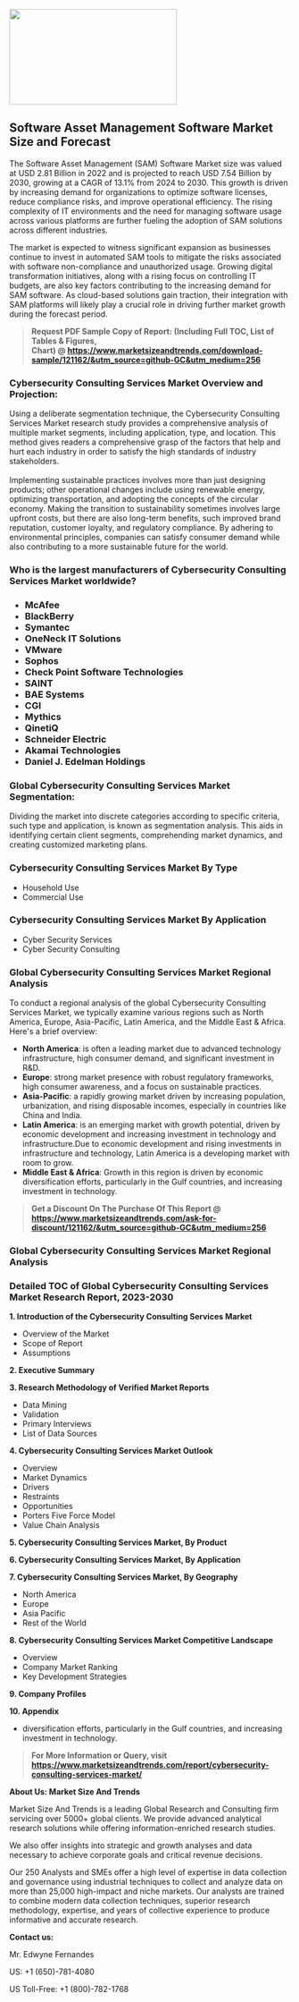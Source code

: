 <p><img class="alignnone size-medium wp-image-20088" src="https://ffe5etoiles.com/wp-content/uploads/2024/12/MST1-300x171.png" alt="" width="300" height="171" /></p><h2>Software Asset Management Software Market Size and Forecast</h2><p>The Software Asset Management (SAM) Software Market size was valued at USD 2.81 Billion in 2022 and is projected to reach USD 7.54 Billion by 2030, growing at a CAGR of 13.1% from 2024 to 2030. This growth is driven by increasing demand for organizations to optimize software licenses, reduce compliance risks, and improve operational efficiency. The rising complexity of IT environments and the need for managing software usage across various platforms are further fueling the adoption of SAM solutions across different industries.</p><p>The market is expected to witness significant expansion as businesses continue to invest in automated SAM tools to mitigate the risks associated with software non-compliance and unauthorized usage. Growing digital transformation initiatives, along with a rising focus on controlling IT budgets, are also key factors contributing to the increasing demand for SAM software. As cloud-based solutions gain traction, their integration with SAM platforms will likely play a crucial role in driving further market growth during the forecast period.</p></p><blockquote id="" class=""><strong>Request PDF Sample Copy of Report: (Including Full TOC, List of Tables &amp; Figures, Chart)&nbsp;@&nbsp;<strong><a href="https://www.marketsizeandtrends.com/download-sample/121162/&utm_source=github-GC&utm_medium=256" target="_blank">https://www.marketsizeandtrends.com/download-sample/121162/&utm_source=github-GC&utm_medium=256</a></strong></strong></blockquote><h3 id="" class="">Cybersecurity Consulting Services Market&nbsp;Overview and Projection:</h3><p id="" class="">Using a deliberate segmentation technique, the Cybersecurity Consulting Services Market research study provides a comprehensive analysis of multiple market segments, including application, type, and location. This method gives readers a comprehensive grasp of the factors that help and hurt each industry in order to satisfy the high standards of industry stakeholders. <br /> <br />Implementing sustainable practices involves more than just designing products; other operational changes include using renewable energy, optimizing transportation, and adopting the concepts of the circular economy. Making the transition to sustainability sometimes involves large upfront costs, but there are also long-term benefits, such improved brand reputation, customer loyalty, and regulatory compliance. By adhering to environmental principles, companies can satisfy consumer demand while also contributing to a more sustainable future for the world.</p><h3 id="" class="">Who is the largest manufacturers of&nbsp;Cybersecurity Consulting Services Market worldwide?</h3><h3 class=""><p><ul><li>McAfee </li><li> BlackBerry </li><li> Symantec </li><li> OneNeck IT Solutions </li><li> VMware </li><li> Sophos </li><li> Check Point Software Technologies </li><li> SAINT </li><li> BAE Systems </li><li> CGI </li><li> Mythics </li><li> QinetiQ </li><li> Schneider Electric </li><li> Akamai Technologies </li><li> Daniel J. Edelman Holdings</li></ul></p></h3><h3 id="" class="">Global&nbsp;Cybersecurity Consulting Services Market Segmentation:</h3><p id="" class="">Dividing the market into discrete categories according to specific criteria, such type and application, is known as segmentation analysis. This aids in identifying certain client segments, comprehending market dynamics, and creating customized marketing plans.</p><h3 id="" class="">Cybersecurity Consulting Services Market&nbsp;By Type</h3><p><p><ul><li>Household Use </li><li> Commercial Use</p></li></ul></p></p><h3 id="" class="">Cybersecurity Consulting Services Market&nbsp;By Application</h3><p class=""><p><ul><li>Cyber Security Services </li><li> Cyber Security Consulting</li></ul></p></p><h3 id="" class="">Global Cybersecurity Consulting Services Market Regional Analysis</h3><p id="" class="">To conduct a regional analysis of the global Cybersecurity Consulting Services Market, we typically examine various regions such as North America, Europe, Asia-Pacific, Latin America, and the Middle East &amp; Africa. Here's a brief overview:</p><ul><li><strong>North America</strong>: is often a leading market due to advanced technology infrastructure, high consumer demand, and significant investment in R&amp;D.</li><li><strong>Europe</strong>: strong market presence with robust regulatory frameworks, high consumer awareness, and a focus on sustainable practices.</li><li><strong>Asia-Pacific</strong>: a rapidly growing market driven by increasing population, urbanization, and rising disposable incomes, especially in countries like China and India.</li><li><strong>Latin America</strong>: is an emerging market with growth potential, driven by economic development and increasing investment in technology and infrastructure.Due to economic development and rising investments in infrastructure and technology, Latin America is a developing market with room to grow.</li><li><strong>Middle East &amp; Africa</strong>: Growth in this region is driven by economic diversification efforts, particularly in the Gulf countries, and increasing investment in technology.</li></ul><blockquote id="" class=""><strong>Get a Discount On The Purchase Of This Report @ <strong><a href="https://www.marketsizeandtrends.com/ask-for-discount/121162/&utm_source=github-GC&utm_medium=256" target="_blank">https://www.marketsizeandtrends.com/ask-for-discount/121162/&utm_source=github-GC&utm_medium=256</a></strong></strong></blockquote><h3 id="" class="">Global Cybersecurity Consulting Services Market Regional Analysis</h3><h3 id="" class="">Detailed TOC of Global Cybersecurity Consulting Services Market Research Report, 2023-2030</h3><p id="" class=""><strong>1. Introduction of the Cybersecurity Consulting Services Market</strong></p><ul><li>Overview of the Market</li><li>Scope of Report</li><li>Assumptions</li></ul><p id="" class=""><strong>2. Executive Summary</strong></p><p id="" class=""><strong>3. Research Methodology of Verified Market Reports</strong></p><ul><li>Data Mining</li><li>Validation</li><li>Primary Interviews</li><li>List of Data Sources</li></ul><p id="" class=""><strong>4. Cybersecurity Consulting Services Market Outlook</strong></p><ul><li>Overview</li><li>Market Dynamics</li><li>Drivers</li><li>Restraints</li><li>Opportunities</li><li>Porters Five Force Model</li><li>Value Chain Analysis</li></ul><p id="" class=""><strong>5. Cybersecurity Consulting Services Market, By Product</strong></p><p id="" class=""><strong>6. Cybersecurity Consulting Services Market, By Application</strong></p><p id="" class=""><strong>7. Cybersecurity Consulting Services Market, By Geography</strong></p><ul><li>North America</li><li>Europe</li><li>Asia Pacific</li><li>Rest of the World</li></ul><p id="" class=""><strong>8. Cybersecurity Consulting Services Market Competitive Landscape</strong></p><ul><li>Overview</li><li>Company Market Ranking</li><li>Key Development Strategies</li></ul><p id="" class=""><strong>9. Company Profiles</strong></p><p id="" class=""><strong>10. Appendix</strong></p><ul><li>diversification efforts, particularly in the Gulf countries, and increasing investment in technology.</li></ul><blockquote id="" class=""><strong>For More Information or Query, visit <strong><strong><a href="https://www.marketsizeandtrends.com/report/cybersecurity-consulting-services-market/" target="_blank">https://www.marketsizeandtrends.com/report/cybersecurity-consulting-services-market/</a></strong></strong></strong></blockquote><p id="" class=""><strong>About Us: Market Size And Trends</strong></p><p id="" class="">Market Size And Trends is a leading Global Research and Consulting firm servicing over 5000+ global clients. We provide advanced analytical research solutions while offering information-enriched research studies.</p><p id="" class="">We also offer insights into strategic and growth analyses and data necessary to achieve corporate goals and critical revenue decisions.</p><p id="" class="">Our 250 Analysts and SMEs offer a high level of expertise in data collection and governance using industrial techniques to collect and analyze data on more than 25,000 high-impact and niche markets. Our analysts are trained to combine modern data collection techniques, superior research methodology, expertise, and years of collective experience to produce informative and accurate research.</p><p id="" class=""><strong>Contact us:</strong></p><p id="" class="">Mr. Edwyne Fernandes</p><p id="" class="">US: +1 (650)-781-4080</p><p id="" class="">US Toll-Free: +1 (800)-782-1768</p>
